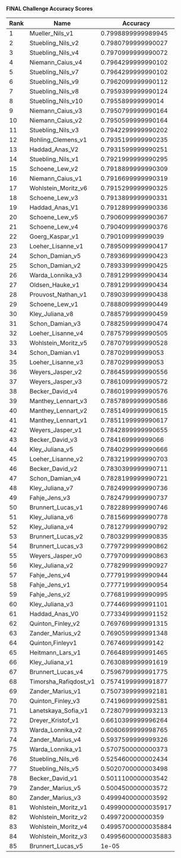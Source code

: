 **FINAL Challenge Accuracy Scores**



|Rank|Name|Accuracy|
|----|-----|---|
|1|Mueller_Nils_v1|0.7998899999989945|
|2|Stuebling_Nils_v2|0.7980799999990027|
|3|Stuebling_Nils_v4|0.7970999999990072|
|4|Niemann_Caius_v4|0.7964299999990102|
|5|Stuebling_Nils_v7|0.7964299999990102|
|6|Stuebling_Nils_v9|0.7962099999990112|
|7|Stuebling_Nils_v8|0.7959399999990124|
|8|Stuebling_Nils_v10|0.795589999999014|
|9|Niemann_Caius_v3|0.7950799999990164|
|10|Niemann_Caius_v2|0.7950599999990164|
|11|Stuebling_Nils_v3|0.7942299999990202|
|12|Rohling_Clemens_v1|0.7935199999990235|
|13|Haddad_Anas_V2|0.7931599999990251|
|14|Stuebling_Nils_v1|0.7921999999990295|
|15|Schoene_Lew_v2|0.7918899999990309|
|16|Niemann_Caius_v1|0.7916699999990319|
|17|Wohlstein_Moritz_v6|0.7915299999990325|
|18|Schoene_Lew_v3|0.7913899999990331|
|19|Haddad_Anas_V1|0.7912899999990336|
|20|Schoene_Lew_v5|0.7906099999990367|
|21|Schoene_Lew_v4|0.7904099999990376|
|22|Goerg_Kaspar_v1|0.790109999999039|
|23|Loeher_Lisanne_v1|0.7895099999990417|
|24|Schon_Damian_v5|0.7893699999990423|
|25|Schon_Damian_v2|0.7893399999990425|
|26|Warda_Lonnika_v3|0.7891299999990434|
|27|Oldsen_Hauke_v1|0.7891299999990434|
|28|Prouvost_Nathan_v1|0.7890399999990438|
|29|Schoene_Lew_v1|0.7888099999990449|
|30|Kley_Juliana_v8|0.7885799999990459|
|31|Schon_Damian_v3|0.7882599999990474|
|32|Loeher_Lisanne_v4|0.7875799999990505|
|33|Wohlstein_Moritz_v5|0.7870799999990528|
|34|Schon_Damian.v1|0.787029999999053|
|35|Loeher_Lisanne_v3|0.787029999999053|
|36|Weyers_Jasper_v2|0.7864599999990556|
|37|Weyers_Jasper_v3|0.7861099999990572|
|38|Becker_David_v4|0.7860199999990576|
|39|Manthey_Lennart_v3|0.7857899999990586|
|40|Manthey_Lennart_v2|0.7851499999990615|
|41|Manthey_Lennart_v1|0.7851199999990617|
|42|Weyers_Jasper_v1|0.7842899999990655|
|43|Becker_David_v3|0.784169999999066|
|44|Kley_Juliana_v5|0.7840299999990666|
|45|Loeher_Lisanne_v2|0.7832199999990703|
|46|Becker_David_v2|0.7830399999990711|
|47|Schon_Damian_v4|0.7828199999990721|
|48|Kley_Juliana_v7|0.7824999999990736|
|49|Fahje_Jens_v3|0.7824799999990737|
|50|Brunnert_Lucas_v1|0.7822899999990746|
|51|Kley_Juliana_v6|0.7815699999990778|
|52|Kley_Juliana_v4|0.7812799999990792|
|53|Brunnert_Lucas_v2|0.7803299999990835|
|54|Brunnert_Lucas_v3|0.7797299999990862|
|55|Weyers_Jasper_v0|0.7797099999990863|
|56|Kley_Juliana_v2|0.7782999999990927|
|57|Fahje_Jens_v4|0.7779199999990944|
|58|Fahje_Jens_v1|0.7777199999990954|
|59|Fahje_Jens_v2|0.7768199999990995|
|60|Kley_Juliana_v3|0.7744699999991101|
|61|Haddad_Anas_V0|0.7733499999991152|
|62|Quinton_Finley_v2|0.7697699999991315|
|63|Zander_Marius_v2|0.7690599999991348|
|64|Quinton,Finleyv1|0.767469999999142|
|65|Heitmann_Lars_v1|0.7664899999991465|
|66|Kley_Juliana_v1|0.7630899999991619|
|67|Brunnert_Lucas_v4|0.7596799999991775|
|68|Timorsha_Rafiqdost_v1|0.7574199999991877|
|69|Zander_Marius_v1|0.7507399999992181|
|70|Quinton_Finley_v3|0.7419699999992581|
|71|Lanetskaya_Sofia_v1|0.7280799999993213|
|72|Dreyer_Kristof_v1|0.6610399999996264|
|73|Warda_Lonnika_v2|0.6060699999998765|
|74|Zander_Marius_v4|0.5937599999999326|
|75|Warda_Lonnika_v1|0.5707500000000373|
|76|Stuebling_Nils_v6|0.5254600000002434|
|77|Stuebling_Nils_v5|0.5020700000003498|
|78|Becker_David_v1|0.5011100000003542|
|79|Zander_Marius_v5|0.5004500000003572|
|80|Zander_Marius_v3|0.4999400000003592|
|81|Wohlstein_Moritz_v1|0.49990000000035917|
|82|Wohlstein_Moritz_v2|0.499720000000359|
|83|Wohlstein_Moritz_v4|0.49957000000035884|
|84|Wohlstein_Moritz_v3|0.49956000000035883|
|85|Brunnert_Lucas_v5|1e-05|
